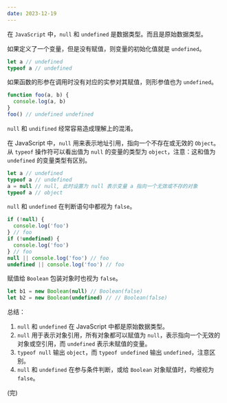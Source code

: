 ```yaml
---
date: 2023-12-19
---
```


在 `JavaScript` 中，`null` 和 `undefined` 是数据类型。而且是原始数据类型。

如果定义了一个变量，但是没有赋值，则变量的初始化值就是 `undefined`。

```jsx
let a // undefined
typeof a // undefined
```

如果函数的形参在调用时没有对应的实参对其赋值，则形参值也为 `undefined`。

```jsx
function foo(a, b) {
  console.log(a, b)
}
foo() // undefined undefined
```

`null` 和 `undifined` 经常容易造成理解上的混淆。

在 JavaScript 中，`null` 用来表示地址引用，指向一个不存在或无效的 `Object`。从 `typeof` 操作符可以看出值为 `null` 的变量的类型为 `object`，注意：这和值为 `undefined` 的变量类型有区别。

```jsx
let a // undefined
typeof a // undefined
a = null // null, 此时设置为 null 表示变量 a 指向一个无效或不存的对象
typeof a // object
```

`null` 和 `undefined` 在判断语句中都视为 `false`。

```jsx
if (!null) {
  console.log('foo')
} // foo
if (!undefined) {
  console.log('foo')
} // foo
null || console.log('foo') // foo
undefined || console.log('foo') // foo
```

赋值给 `Boolean` 包装对象时也视为 `false`。

```jsx
let b1 = new Boolean(null) // Boolean(false)
let b2 = new Boolean(undefined) // // Boolean(false)
```

总结：

1. `null` 和 `undefined` 在 JavaScript 中都是原始数据类型。
2. `null` 用于表示对象引用，所有对象都可以赋值为 `null`，表示指向一个无效的对象或空引用，而 `undefined` 表示未赋值的变量。
3. `typeof null` 输出 `object`，而 `typeof undefined` 输出 `undefined`，注意区别。
4. `null` 和 `undefined` 在参与条件判断，或给 `Boolean` 对象赋值时，均被视为 `false`。

(完)
